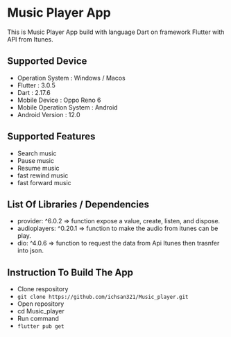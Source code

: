 # Music Player App

This is Music Player App build with language Dart on framework Flutter with API from Itunes.

## Supported Device

* Operation System : Windows / Macos
* Flutter : 3.0.5
* Dart : 2.17.6
* Mobile Device : Oppo Reno 6
* Mobile Operation System : Android
* Android Version : 12.0

## Supported Features

* Search music
* Pause music
* Resume music
* fast rewind music
* fast forward music



## List Of Libraries / Dependencies

* provider: ^6.0.2 => function expose a value, create, listen, and dispose.
* audioplayers: ^0.20.1 => function to make the audio from itunes can be play.
* dio: ^4.0.6 => function to request the data from Api Itunes then trasnfer into json.



## Instruction To Build The App

* Clone respository
* ```git clone https://github.com/ichsan321/Music_player.git ```
* Open repository
* cd Music_player
* Run command
* ```flutter pub get```




